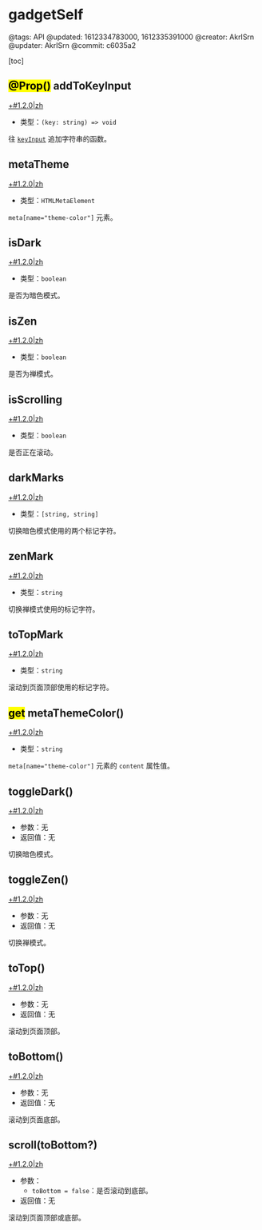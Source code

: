 # gadgetSelf

@tags: API
@updated: 1612334783000, 1612335391000
@creator: AkrISrn
@updater: AkrISrn
@commit: c6035a2

[toc]

## <mark>@Prop()</mark> addToKeyInput

[+#1.2.0|zh](/snippets/latest-version.md)

- 类型：`(key: string) => void`

往 [`keyInput`](/zh/api/appSelf.md "#h2-1") 追加字符串的函数。

## metaTheme

[+#1.2.0|zh](/snippets/latest-version.md)

- 类型：`HTMLMetaElement`

`meta[name="theme-color"]` 元素。

## isDark

[+#1.2.0|zh](/snippets/latest-version.md)

- 类型：`boolean`

是否为暗色模式。

## isZen

[+#1.2.0|zh](/snippets/latest-version.md)

- 类型：`boolean`

是否为禅模式。

## isScrolling

[+#1.2.0|zh](/snippets/latest-version.md)

- 类型：`boolean`

是否正在滚动。

## darkMarks

[+#1.2.0|zh](/snippets/latest-version.md)

- 类型：`[string, string]`

切换暗色模式使用的两个标记字符。

## zenMark

[+#1.2.0|zh](/snippets/latest-version.md)

- 类型：`string`

切换禅模式使用的标记字符。

## toTopMark

[+#1.2.0|zh](/snippets/latest-version.md)

- 类型：`string`

滚动到页面顶部使用的标记字符。

## <mark>get</mark> metaThemeColor()

[+#1.2.0|zh](/snippets/latest-version.md)

- 类型：`string`

`meta[name="theme-color"]` 元素的 `content` 属性值。

## toggleDark()

[+#1.2.0|zh](/snippets/latest-version.md)

- 参数：无
- 返回值：无

切换暗色模式。

## toggleZen()

[+#1.2.0|zh](/snippets/latest-version.md)

- 参数：无
- 返回值：无

切换禅模式。

## toTop()

[+#1.2.0|zh](/snippets/latest-version.md)

- 参数：无
- 返回值：无

滚动到页面顶部。

## toBottom()

[+#1.2.0|zh](/snippets/latest-version.md)

- 参数：无
- 返回值：无

滚动到页面底部。

## scroll(toBottom?)

[+#1.2.0|zh](/snippets/latest-version.md)

- 参数：
    - `toBottom = false`：是否滚动到底部。
- 返回值：无

滚动到页面顶部或底部。
